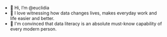 - 👋 Hi, I’m @euclidia
- 👀 I love witnessing how data changes lives, makes everyday work and life easier and better. 
- 💞️ I'm convinced that data literacy is an absolute must-know capability of every modern person. 

<!---
- 💞️ I’m looking to collaborate on ...
- 📫 How to reach me ...

euclidia/euclidia is a ✨ special ✨ repository because its `README.md` (this file) appears on your GitHub profile.
You can click the Preview link to take a look at your changes.
--->
